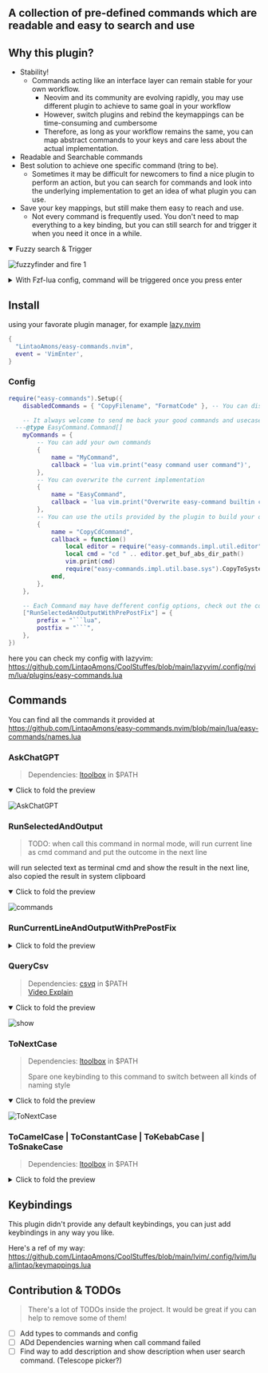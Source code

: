 ## A collection of pre-defined commands which are readable and easy to search and use

## Why this plugin?

- Stability!
  - Commands acting like an interface layer can remain stable for your own workflow.
    - Neovim and its community are evolving rapidly, you may use different plugin to achieve to same goal in your workflow
    - However, switch plugins and rebind the keymappings can be time-consuming and cumbersome
    - Therefore, as long as your workflow remains the same, you can map abstract commands to your keys and care less about the actual implementation.
- Readable and Searchable commands
- Best solution to achieve one specific command (tring to be).
  - Sometimes it may be difficult for newcomers to find a nice plugin to perform an action, but you can search for commands and look into the underlying implementation to get an idea of what plugin you can use.
- Save your key mappings, but still make them easy to reach and use.
  - Not every command is frequently used. You don't need to map everything to a key binding, but you can still search for and trigger it when you need it once in a while.

<details open>
<summary>Fuzzy search & Trigger</summary>
  
![fuzzyfinder and fire 1](https://github.com/LintaoAmons/easy-commands.nvim/assets/95092244/445f217c-45e3-4b5c-9152-a65f69189780)

</details>

<details>
<summary>With Fzf-lua config, command will be triggered once you press enter</summary>

```lua
require 'fzf-lua'.setup({
  commands = {
    actions = { ["default"] = require 'fzf-lua'.actions.ex_run_cr }, -- fire the command once you press enter
    sort_lastused = true, -- put the lastused command at the top of the finder
  },
})
```

</details>

## Install

using your favorate plugin manager, for example [lazy.nvim](https://github.com/folke/lazy.nvim)

```lua
{
  "LintaoAmons/easy-commands.nvim",
  event = 'VimEnter',
}
```

### Config

````lua
require("easy-commands").Setup({
	disabledCommands = { "CopyFilename", "FormatCode" }, -- You can disable the commands you don't want

	-- It always welcome to send me back your good commands and usecases
  ---@type EasyCommand.Command[]
	myCommands = {
		-- You can add your own commands
		{
			name = "MyCommand",
			callback = 'lua vim.print("easy command user command")',
		},
		-- You can overwrite the current implementation
		{
			name = "EasyCommand",
			callback = 'lua vim.print("Overwrite easy-command builtin command")',
		},
		-- You can use the utils provided by the plugin to build your own command
		{
			name = "CopyCdCommand",
			callback = function()
				local editor = require("easy-commands.impl.util.editor")
				local cmd = "cd " .. editor.get_buf_abs_dir_path()
				vim.print(cmd)
				require("easy-commands.impl.util.base.sys").CopyToSystemClipboard(cmd)
			end,
		},
	},

	-- Each Command may have defferent config options, check out the commands to find more options.
	["RunSelectedAndOutputWithPrePostFix"] = {
		prefix = "```lua",
		postfix = "```",
	},
})
````

here you can check my config with lazyvim: https://github.com/LintaoAmons/CoolStuffes/blob/main/lazyvim/.config/nvim/lua/plugins/easy-commands.lua

## Commands

You can find all the commands it provided at https://github.com/LintaoAmons/easy-commands.nvim/blob/main/lua/easy-commands/names.lua

### AskChatGPT

> Dependencies: [ltoolbox](https://github.com/LintaoAmons/ltoolbox) in $PATH

<details open>
<summary>Click to fold the preview</summary>
  
![AskChatGPT](https://github.com/LintaoAmons/easy-commands.nvim/assets/95092244/7e7060d7-454f-4ef3-b1c0-80aedce5fdcd)

</details>

### RunSelectedAndOutput

> TODO: when call this command in normal mode, will run current line as cmd command and put the outcome in the next line

will run selected text as terminal cmd and show the result in the next line, also copied the result in system clipboard

<details open>
<summary>Click to fold the preview</summary>
  
![commands](https://github.com/LintaoAmons/easy-commands.nvim/assets/95092244/58304424-d1c8-4ff5-99de-44c0449ec7ff)

</details>

### RunCurrentLineAndOutputWithPrePostFix

<details>
<summary>Click to fold the preview</summary>

![8d43911152321a95dd6f32e4dcc737f7394425489](https://github.com/LintaoAmons/easy-commands.nvim/assets/95092244/8019a384-2161-44e6-bda8-2e85b79bbe93)

</details>

### QueryCsv

> Dependencies: [csvq](https://github.com/mithrandie/csvq) in $PATH  
> [Video Explain](https://www.bilibili.com/video/BV1Qo4y1N76t/)

<details open>
<summary>Click to fold the preview</summary>

![show](https://github.com/LintaoAmons/easy-commands.nvim/assets/95092244/16da4ff8-1cff-40bd-a57f-ec857edba34f)

</details>

### ToNextCase

> Dependencies: [ltoolbox](https://github.com/LintaoAmons/ltoolbox) in $PATH
>
> Spare one keybinding to this command to switch between all kinds of naming style

<details open>
<summary>Click to fold the preview</summary>
  
![ToNextCase](https://github.com/LintaoAmons/easy-commands.nvim/assets/95092244/45f2fac9-9e99-44e7-97f1-e4631fb863a0)

</details>

### ToCamelCase | ToConstantCase | ToKebabCase | ToSnakeCase

> Dependencies: [ltoolbox](https://github.com/LintaoAmons/ltoolbox) in $PATH

<details>
<summary>Click to fold the preview</summary>
  
![ConvertCase](https://github.com/LintaoAmons/easy-commands.nvim/assets/95092244/7377b2e3-8d73-4eea-aef7-36aaea7b5a33)

</details>

## Keybindings

This plugin didn't provide any default keybindings, you can just add keybindings in any way you like.

Here's a ref of my way: https://github.com/LintaoAmons/CoolStuffes/blob/main/lvim/.config/lvim/lua/lintao/keymappings.lua

## Contribution & TODOs

> There's a lot of TODOs inside the project. It would be great if you can help to remove some of them!

- [ ] Add types to commands and config
- [ ] ADd Dependencies warning when call command failed
- [ ] Find way to add description and show description when user search command. (Telescope picker?)
